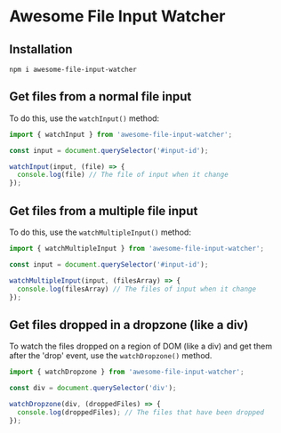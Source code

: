 # Awesome File Input Watcher

## Installation
```
npm i awesome-file-input-watcher
```

## Get files from a normal file input
To do this, use the `watchInput()` method:

```javascript
import { watchInput } from 'awesome-file-input-watcher';

const input = document.querySelector('#input-id');

watchInput(input, (file) => {
  console.log(file) // The file of input when it change
});
```

## Get files from a multiple file input
To do this, use the `watchMultipleInput()` method:

```javascript
import { watchMultipleInput } from 'awesome-file-input-watcher';

const input = document.querySelector('#input-id');

watchMultipleInput(input, (filesArray) => {
  console.log(filesArray) // The files of input when it change
});
```

## Get files dropped in a dropzone (like a div)
To watch the files dropped on a region of DOM (like a div) and get them after the 'drop' event, use the `watchDropzone()` method.

```javascript
import { watchDropzone } from 'awesome-file-input-watcher';

const div = document.querySelector('div');

watchDropzone(div, (droppedFiles) => {
  console.log(droppedFiles); // The files that have been dropped
});
```
